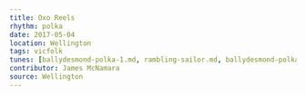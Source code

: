 ```yaml
---
title: Oxo Reels
rhythm: polka
date: 2017-05-04
location: Wellington
tags: vicfolk
tunes: [ballydesmond-polka-1.md, rambling-sailor.md, ballydesmond-polka-3.md]
contributor: James McNamara
source: Wellington
---
```

